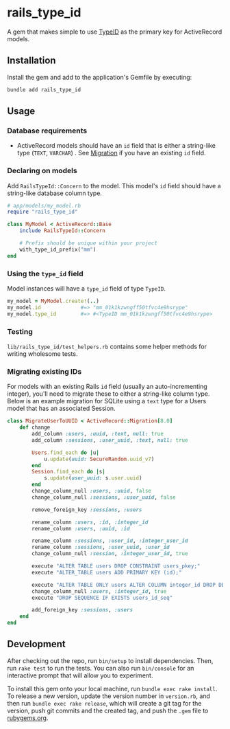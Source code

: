 # rails_type_id

A gem that makes simple to use [TypeID](https://github.com/broothie/typeid-ruby) as the primary key for ActiveRecord models.

## Installation

Install the gem and add to the application's Gemfile by executing:

```bash
bundle add rails_type_id
```

## Usage

### Database requirements

- ActiveRecord models should have an `id` field that is either a string-like type (`TEXT`, `VARCHAR`) .
  See [Migration](#migrating-existing-ids) if you have an existing `id` field.

### Declaring on models
Add `RailsTypeId::Concern` to the model. This model's `id` field should have a string-like database column type.

```ruby
# app/models/my_model.rb
require "rails_type_id"

class MyModel < ActiveRecord::Base
    include RailsTypeId::Concern

    # Prefix should be unique within your project
    with_type_id_prefix("mm")
end
```

### Using the `type_id` field

Model instances will have a `type_id` field of type `TypeID`.

```ruby
my_model = MyModel.create!(..)
my_model.id             #=> "mm_01k1kzwngff50tfvc4e9hsrype"
my_model.type_id        #=> #<TypeID mm_01k1kzwngff50tfvc4e9hsrype>
```

### Testing

`lib/rails_type_id/test_helpers.rb` contains some helper methods for writing wholesome tests.

### Migrating existing IDs

For models with an existing Rails `id` field (usually an auto-incrementing integer), you'll need to
migrate these to either a string-like column type. Below is an example migration for SQLite
using a `text` type for a Users model that has an associated Session.

```ruby
class MigrateUserToUUID < ActiveRecord::Migration[8.0]
    def change
        add_column :users, :uuid, :text, null: true
        add_column :sessions, :user_uuid, :text, null: true

        Users.find_each do |u|
            u.update(uuid: SecureRandom.uuid_v7)
        end
        Session.find_each do |s|
            s.update(user_uuid: s.user.uuid)
        end
        change_column_null :users, :uuid, false
        change_column_null :sessions, :user_uuid, false

        remove_foreign_key :sessions, :users

        rename_column :users, :id, :integer_id
        rename_column :users, :uuid, :id

        rename_column :sessions, :user_id, :integer_user_id
        rename_column :sessions, :user_uuid, :user_id
        change_column_null :session, :integer_user_id, true

        execute "ALTER TABLE users DROP CONSTRAINT users_pkey;"
        execute "ALTER_TABLE users ADD PRIMARY KEY (id);"

        execute "ALTER TABLE ONLY users ALTER COLUMN integer_id DROP DEFAULT"
        change_column_null :users, :integer_id, true
        execute "DROP SEQUENCE IF EXISTS users_id_seq"

        add_foreign_key :sessions, :users
    end
end
```

## Development

After checking out the repo, run `bin/setup` to install dependencies. Then, run `rake test` to run the tests. You can also run `bin/console` for an interactive prompt that will allow you to experiment.

To install this gem onto your local machine, run `bundle exec rake install`. To release a new version, update the version number in `version.rb`, and then run `bundle exec rake release`, which will create a git tag for the version, push git commits and the created tag, and push the `.gem` file to [rubygems.org](https://rubygems.org).

